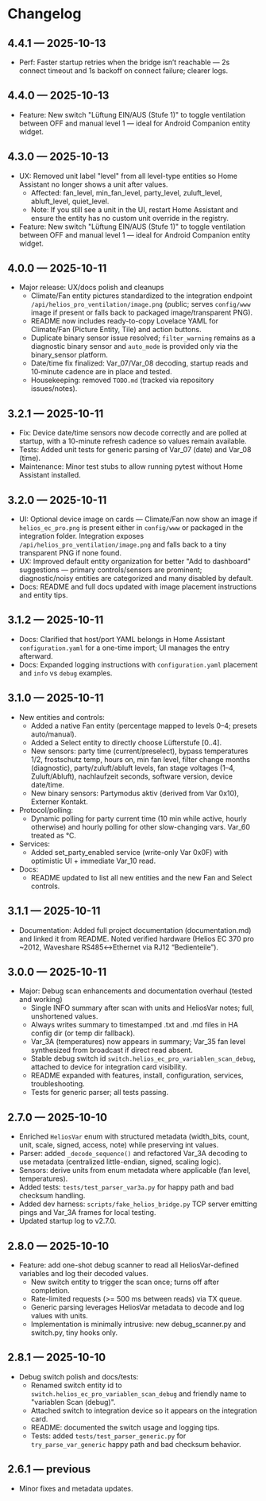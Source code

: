 # Changelog

## 4.4.1 — 2025-10-13
- Perf: Faster startup retries when the bridge isn’t reachable — 2s connect timeout and 1s backoff on connect failure; clearer logs.

## 4.4.0 — 2025-10-13
- Feature: New switch "Lüftung EIN/AUS (Stufe 1)" to toggle ventilation between OFF and manual level 1 — ideal for Android Companion entity widget.

## 4.3.0 — 2025-10-13
- UX: Removed unit label "level" from all level-type entities so Home Assistant no longer shows a unit after values.
  - Affected: fan_level, min_fan_level, party_level, zuluft_level, abluft_level, quiet_level.
  - Note: If you still see a unit in the UI, restart Home Assistant and ensure the entity has no custom unit override in the registry.
 - Feature: New switch "Lüftung EIN/AUS (Stufe 1)" to toggle ventilation between OFF and manual level 1 — ideal for Android Companion entity widget.

## 4.0.0 — 2025-10-11
- Major release: UX/docs polish and cleanups
	- Climate/Fan entity pictures standardized to the integration endpoint `/api/helios_pro_ventilation/image.png` (public; serves `config/www` image if present or falls back to packaged image/transparent PNG).
	- README now includes ready-to-copy Lovelace YAML for Climate/Fan (Picture Entity, Tile) and action buttons.
	- Duplicate binary sensor issue resolved; `filter_warning` remains as a diagnostic binary sensor and `auto_mode` is provided only via the binary_sensor platform.
	- Date/time fix finalized: Var_07/Var_08 decoding, startup reads and 10‑minute cadence are in place and tested.
	- Housekeeping: removed `TODO.md` (tracked via repository issues/notes).

## 3.2.1 — 2025-10-11
- Fix: Device date/time sensors now decode correctly and are polled at startup, with a 10-minute refresh cadence so values remain available.
- Tests: Added unit tests for generic parsing of Var_07 (date) and Var_08 (time).
- Maintenance: Minor test stubs to allow running pytest without Home Assistant installed.

## 3.2.0 — 2025-10-11
- UI: Optional device image on cards — Climate/Fan now show an image if `helios_ec_pro.png` is present either in `config/www` or packaged in the integration folder. Integration exposes `/api/helios_pro_ventilation/image.png` and falls back to a tiny transparent PNG if none found.
- UX: Improved default entity organization for better "Add to dashboard" suggestions — primary controls/sensors are prominent; diagnostic/noisy entities are categorized and many disabled by default.
- Docs: README and full docs updated with image placement instructions and entity tips.

## 3.1.2 — 2025-10-11
- Docs: Clarified that host/port YAML belongs in Home Assistant `configuration.yaml` for a one-time import; UI manages the entry afterward.
- Docs: Expanded logging instructions with `configuration.yaml` placement and `info` vs `debug` examples.

## 3.1.0 — 2025-10-11
- New entities and controls:
	- Added a native Fan entity (percentage mapped to levels 0–4; presets auto/manual).
	- Added a Select entity to directly choose Lüfterstufe [0..4].
	- New sensors: party time (current/preselect), bypass temperatures 1/2, frostschutz temp, hours on, min fan level, filter change months (diagnostic), party/zuluft/abluft levels, fan stage voltages (1–4, Zuluft/Abluft), nachlaufzeit seconds, software version, device date/time.
	- New binary sensors: Partymodus aktiv (derived from Var 0x10), Externer Kontakt.
- Protocol/polling:
	- Dynamic polling for party current time (10 min while active, hourly otherwise) and hourly polling for other slow-changing vars. Var_60 treated as °C.
- Services:
	- Added set_party_enabled service (write-only Var 0x0F) with optimistic UI + immediate Var_10 read.
- Docs:
	- README updated to list all new entities and the new Fan and Select controls.

## 3.1.1 — 2025-10-11
- Documentation: Added full project documentation (documentation.md) and linked it from README. Noted verified hardware (Helios EC 370 pro ~2012, Waveshare RS485↔Ethernet via RJ12 “Bedienteile”).

## 3.0.0 — 2025-10-11
- Major: Debug scan enhancements and documentation overhaul (tested and working)
	- Single INFO summary after scan with units and HeliosVar notes; full, unshortened values.
	- Always writes summary to timestamped .txt and .md files in HA config dir (or temp dir fallback).
	- Var_3A (temperatures) now appears in summary; Var_35 fan level synthesized from broadcast if direct read absent.
	- Stable debug switch id `switch.helios_ec_pro_variablen_scan_debug`, attached to device for integration card visibility.
	- README expanded with features, install, configuration, services, troubleshooting.
	- Tests for generic parser; all tests passing.

## 2.7.0 — 2025-10-10
- Enriched `HeliosVar` enum with structured metadata (width_bits, count, unit, scale, signed, access, note) while preserving int values.
- Parser: added `_decode_sequence()` and refactored Var_3A decoding to use metadata (centralized little-endian, signed, scaling logic).
- Sensors: derive units from enum metadata where applicable (fan level, temperatures).
- Added tests: `tests/test_parser_var3a.py` for happy path and bad checksum handling.
- Added dev harness: `scripts/fake_helios_bridge.py` TCP server emitting pings and Var_3A frames for local testing.
- Updated startup log to v2.7.0.

## 2.8.0 — 2025-10-10
- Feature: add one-shot debug scanner to read all HeliosVar-defined variables and log their decoded values.
	- New switch entity to trigger the scan once; turns off after completion.
	- Rate-limited requests (>= 500 ms between reads) via TX queue.
	- Generic parsing leverages HeliosVar metadata to decode and log values with units.
	- Implementation is minimally intrusive: new debug_scanner.py and switch.py, tiny hooks only.

## 2.8.1 — 2025-10-10
- Debug switch polish and docs/tests:
	- Renamed switch entity id to `switch.helios_ec_pro_variablen_scan_debug` and friendly name to "variablen Scan (debug)".
	- Attached switch to integration device so it appears on the integration card.
	- README: documented the switch usage and logging tips.
	- Tests: added `tests/test_parser_generic.py` for `try_parse_var_generic` happy path and bad checksum behavior.

## 2.6.1 — previous
- Minor fixes and metadata updates.